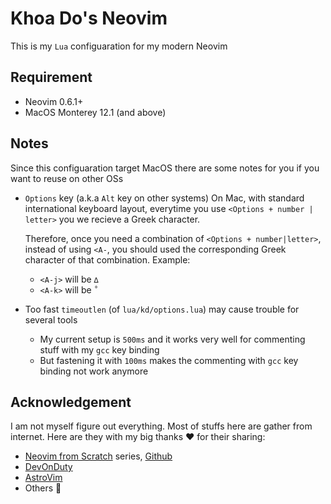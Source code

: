 # Khoa Do's Neovim

This is my `Lua` configuaration for my modern Neovim

## Requirement

- Neovim 0.6.1+
- MacOS Monterey 12.1 (and above)

## Notes

Since this configuaration target MacOS there are some notes for you if you want to reuse on other OSs

- `Options` key (a.k.a `Alt` key on other systems)
  On Mac, with standard international keyboard layout, everytime you use `<Options + number | letter>`
  you we recieve a Greek character.

  Therefore, once you need a combination of `<Options + number|letter>`, instead of using `<A-`, you
  should used the corresponding Greek character of that combination. Example:

  - `<A-j>` will be `∆`
  - `<A-k>` will be `˚`

- Too fast `timeoutlen` (of `lua/kd/options.lua`) may cause trouble for several tools
  - My current setup is `500ms` and it works very well for commenting stuff with my `gcc` key binding
  - But fastening it with `100ms` makes the commenting with `gcc` key binding not work anymore

## Acknowledgement

I am not myself figure out everything. Most of stuffs here are gather from internet.
Here are they with my big thanks ❤️ for their sharing:

- [Neovim from Scratch](https://www.youtube.com/watch?v=ctH-a-1eUME&list=PLhoH5vyxr6Qq41NFL4GvhFp-WLd5xzIzZ) series,
[Github](https://github.com/LunarVim/Neovim-from-scratch)
- [DevOnDuty](https://www.youtube.com/channel/UCFU7a7OMYfcpjtIpu2j47_Q)
- [AstroVim](https://github.com/kabinspace/AstroVim)
- Others 🙇

